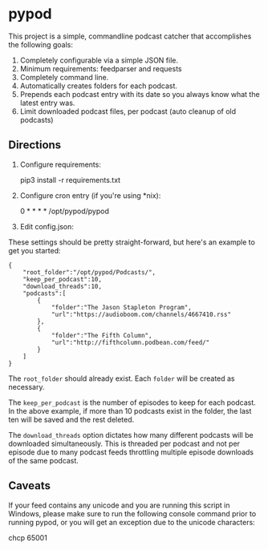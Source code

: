 # pypod

This project is a simple, commandline podcast catcher that accomplishes the following goals:

1) Completely configurable via a simple JSON file.
2) Minimum requirements: feedparser and requests
3) Completely command line.
4) Automatically creates folders for each podcast.
5) Prepends each podcast entry with its date so you always know what the latest entry was.
6) Limit downloaded podcast files, per podcast (auto cleanup of old podcasts)

## Directions

1) Configure requirements:

    pip3 install -r requirements.txt

2) Configure cron entry (if you're using *nix):

    0 *  *   *   *     /opt/pypod/pypod

3) Edit config.json:

These settings should be pretty straight-forward, but here's an example to get you started:

    {
        "root_folder":"/opt/pypod/Podcasts/",
        "keep_per_podcast":10,
        "download_threads":10,
        "podcasts":[
            {
                "folder":"The Jason Stapleton Program",
                "url":"https://audioboom.com/channels/4667410.rss"
            },
            {
                "folder":"The Fifth Column",
                "url":"http://fifthcolumn.podbean.com/feed/"
            }
        ]
    }

The `root_folder` should already exist.  Each `folder` will be created as necessary.

The `keep_per_podcast` is the number of episodes to keep for each podcast.  In the above example, if more than 10 podcasts exist in the folder, the last ten will be saved and the rest deleted.

The `download_threads` option dictates how many different podcasts will be downloaded simultaneously.  This is threaded per podcast and not per episode due to many podcast feeds throttling multiple episode downloads of the same podcast. 

## Caveats

If your feed contains any unicode and you are running this script in Windows, please make sure to run the following console command prior to running pypod, or you will get an exception due to the unicode characters:

   chcp 65001 
